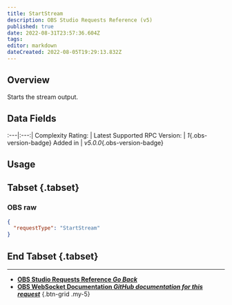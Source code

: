 ```yaml
---
title: StartStream
description: OBS Studio Requests Reference (v5)
published: true
date: 2022-08-31T23:57:36.604Z
tags: 
editor: markdown
dateCreated: 2022-08-05T19:29:13.832Z
---
```


## Overview
Starts the stream output.

## Data Fields
:---|:---:|
Complexity Rating: | <span class="stars stars--1"></span>
Latest Supported RPC Version: | *1*{.obs-version-badge}
Added in | *v5.0.0*{.obs-version-badge}

## Usage
## Tabset {.tabset}
### OBS raw
```json
{
  "requestType": "StartStream"
}
```
## End Tabset {.tabset}

---

- [<i class="mdi mdi-chevron-left"></i>**OBS Studio Requests Reference *Go Back***](/en/Broadcasters/OBS/Requests)
- [<i class="mdi mdi-github"></i> **OBS WebSocket Documentation *GitHub documentation for this request***](https://github.com/obsproject/obs-websocket/blob/master/docs/generated/protocol.md#startstream)
{.btn-grid .my-5}
